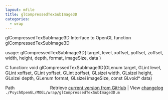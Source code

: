 ```yaml
---
layout: mfile
title: glCompressedTexSubImage3D
categories:
  - wrap
---
```


glCompressedTexSubImage3D  Interface to OpenGL function glCompressedTexSubImage3D

usage:  glCompressedTexSubImage3D\( target, level, xoffset, yoffset, zoffset, width, height, depth, format, imageSize, data \)

C function:  void glCompressedTexSubImage3D\(GLenum target, GLint level, GLint xoffset, GLint yoffset, GLint zoffset, GLsizei width, GLsizei height, GLsizei depth, GLenum format, GLsizei imageSize, const GLvoid\* data\)


<div class="code_header" style="text-align:right;">
  <span style="float:left;">Path&nbsp;&nbsp;</span> <span class="counter">Retrieve <a href=
  "https://raw.github.com/Psychtoolbox-3/Psychtoolbox-3/beta/./PsychOpenGL/MOGL/wrap/glCompressedTexSubImage3D.m">current version from GitHub</a> | View <a href=
  "https://github.com/Psychtoolbox-3/Psychtoolbox-3/commits/beta/./PsychOpenGL/MOGL/wrap/glCompressedTexSubImage3D.m">changelog</a></span>
</div>
<div class="code">
  <code>./PsychOpenGL/MOGL/wrap/glCompressedTexSubImage3D.m</code>
</div>
